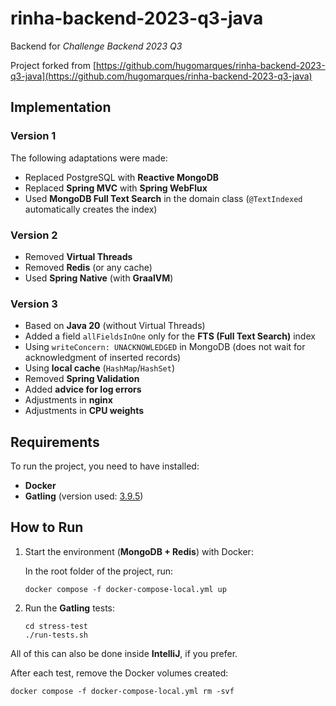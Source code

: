 # rinha-backend-2023-q3-java

Backend for *Challenge Backend 2023 Q3*

Project forked from [https://github.com/hugomarques/rinha-backend-2023-q3-java](https://github.com/hugomarques/rinha-backend-2023-q3-java)

## Implementation

### Version 1

The following adaptations were made:

- Replaced PostgreSQL with **Reactive MongoDB**
- Replaced **Spring MVC** with **Spring WebFlux**
- Used **MongoDB Full Text Search** in the domain class (`@TextIndexed` automatically creates the index)

### Version 2

- Removed **Virtual Threads**
- Removed **Redis** (or any cache)
- Used **Spring Native** (with **GraalVM**)

### Version 3

- Based on **Java 20** (without Virtual Threads)
- Added a field `allFieldsInOne` only for the **FTS (Full Text Search)** index
- Using `writeConcern: UNACKNOWLEDGED` in MongoDB (does not wait for acknowledgment of inserted records)
- Using **local cache** (`HashMap`/`HashSet`)
- Removed **Spring Validation**
- Added **advice for log errors**
- Adjustments in **nginx**
- Adjustments in **CPU weights**

## Requirements

To run the project, you need to have installed:

* **Docker**
* **Gatling** (version used: [3.9.5](https://repo1.maven.org/maven2/io/gatling/highcharts/gatling-charts-highcharts-bundle/3.9.5/))

## How to Run

1. Start the environment (**MongoDB + Redis**) with Docker:

   In the root folder of the project, run:

   ```
   docker compose -f docker-compose-local.yml up
   ```

2. Run the **Gatling** tests:

   ```
   cd stress-test
   ./run-tests.sh
   ```

All of this can also be done inside **IntelliJ**, if you prefer.

After each test, remove the Docker volumes created:

```
docker compose -f docker-compose-local.yml rm -svf
```